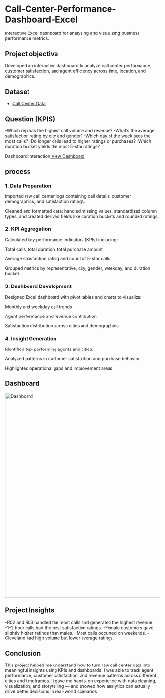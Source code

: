 # Call-Center-Performance-Dashboard-Excel
Interactive Excel dashboard for analyzing and visualizing business performance metrics.

## Project objective
Developed an interactive dashboard to analyze call center performance, customer satisfaction, and agent efficiency across time, location, and demographics.

## Dataset
- <a href = "https://github.com/sathwik-cherukuri/Call-Center-Performance-Dashboard-Excel/blob/main/excel-portfolio-project.xlsx">Call Center Data</a>

## Question (KPIS)
-Which rep has the highest call volume and revenue?
-What’s the average satisfaction rating by city and gender?
-Which day of the week sees the most calls?
-Do longer calls lead to higher ratings or purchases?
-Which duration bucket yields the most 5-star ratings?

Dashboard Interaction<a href = "https://github.com/sathwik-cherukuri/Call-Center-Performance-Dashboard-Excel/blob/main/Dashboard.png"> View Dashboard</a>

## process
### 1. Data Preparation
Imported raw call center logs containing call details, customer demographics, and satisfaction ratings.

Cleaned and formatted data: handled missing values, standardized column types, and created derived fields like duration buckets and rounded ratings.

### 2. KPI Aggregation
Calculated key performance indicators (KPIs) including:

Total calls, total duration, total purchase amount

Average satisfaction rating and count of 5-star calls

Grouped metrics by representative, city, gender, weekday, and duration bucket.

### 3. Dashboard Development
Designed Excel dashboard with pivot tables and charts to visualize:

Monthly and weekday call trends

Agent performance and revenue contribution

Satisfaction distribution across cities and demographics

### 4. Insight Generation
Identified top-performing agents and cities.

Analyzed patterns in customer satisfaction and purchase behavior.

Highlighted operational gaps and improvement areas

## Dashboard
<img width="1289" height="665" alt="Dashboard" src="https://github.com/user-attachments/assets/9bf0f0f2-2251-427c-bc73-967752b15a83" />

## Project Insights
-R02 and R03 handled the most calls and generated the highest revenue.
-1–2 hour calls had the best satisfaction ratings.
-Female customers gave slightly higher ratings than males.
-Most calls occurred on weekends.
-Cleveland had high volume but lower average ratings.

## Conclusion
This project helped me understand how to turn raw call center data into meaningful insights using KPIs and dashboards. I was able to track agent performance, customer satisfaction, and revenue patterns across different cities and timeframes. It gave me hands-on experience with data cleaning, visualization, and storytelling — and showed how analytics can actually drive better decisions in real-world scenarios
